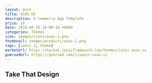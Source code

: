 ```yaml
---
layout: post
title: ASOS UI
description: E-commerce App Template
price: 18
date: 2018-08-26 18:00:18 +0800
categories: Themes
icon: images/icons/asos-1.png
thumbnail: images/products/asos-1.png
tags: [ionic 3, theme]
marketUrl: https://market.ionicframework.com/themes/ionic-asos-ui
gumroadUrl: https://gumroad.com/l/ionic-asos-ui
---
```


## Take That Design
